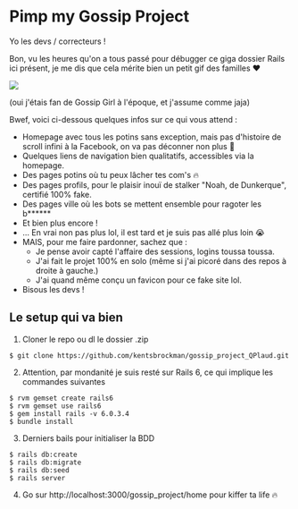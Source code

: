 # Pimp my Gossip Project

Yo les devs / correcteurs !

Bon, vu les heures qu'on a tous passé pour débugger ce giga dossier Rails ici présent, je me dis que cela mérite bien un petit gif des familles ❤️

![](https://media.giphy.com/media/5rmGFLNTFpYuA/source.gif)

(oui j'étais fan de Gossip Girl à l'époque, et j'assume comme jaja)

Bwef, voici ci-dessous quelques infos sur ce qui vous attend :

* Homepage avec tous les potins sans exception, mais pas d'histoire de scroll infini à la Facebook, on va pas déconner non plus 😬
* Quelques liens de navigation bien qualitatifs, accessibles via la homepage.
* Des pages potins où tu peux lâcher tes com's 🔥
* Des pages profils, pour le plaisir inouï de stalker "Noah, de Dunkerque", certifié 100% fake.
* Des pages ville où les bots se mettent ensemble pour ragoter les b******
* Et bien plus encore !
* ... En vrai non pas plus lol, il est tard et je suis pas allé plus loin 😭
* MAIS, pour me faire pardonner, sachez que :
  * Je pense avoir capté l'affaire des sessions, logins toussa toussa.
  * J'ai fait le projet 100% en solo (même si j'ai picoré dans des repos à droite à gauche.)
  * J'ai quand même conçu un favicon pour ce fake site lol.
* Bisous les devs !


## Le setup qui va bien

1. Cloner le repo ou dl le dossier .zip
```
$ git clone https://github.com/kentsbrockman/gossip_project_QPlaud.git
```

2. Attention, par mondanité je suis resté sur Rails 6, ce qui implique les commandes suivantes
```
$ rvm gemset create rails6
$ rvm gemset use rails6
$ gem install rails -v 6.0.3.4
$ bundle install
```

3. Derniers bails pour initialiser la BDD
```
$ rails db:create
$ rails db:migrate
$ rails db:seed
$ rails server
```

4. Go sur http://localhost:3000/gossip_project/home pour kiffer ta life 🔥